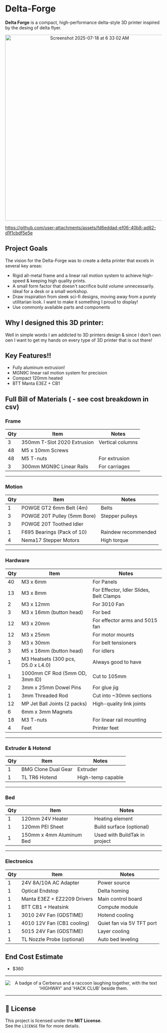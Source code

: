 # Delta-Forge

**Delta Forge** is a compact, high-performance delta-style 3D printer inspired by the desing of delta flyer.

<p align="center">
  <img width="527" height="598" alt="Screenshot 2025-07-18 at 6 33 02 AM" src="https://github.com/user-attachments/assets/5689b632-0528-40cd-9ccb-254fd474ca9c" />
</p>

https://github.com/user-attachments/assets/fd6eddad-ef06-40b8-ad82-d1f1cbdf5e5e


## Project Goals
The vision for the Delta-Forge was to create a delta printer that excels in several key areas:
- Rigid all-metal frame and a linear rail motion system to achieve high-speed & keeping high quality prints.
- A small form factor that doesn't sacrifice build volume unnecessarily. Ideal for a desk or a small workshop.
- Draw inspiration from sleek sci-fi designs, moving away from a purely utilitarian look. I want to make it something I proud to display!
- Use commonly available parts and components 

## Why I designed this 3D printer:
Well in simple words I am addicted to 3D printers design & since I don't own oen I want to get my hands on every type of 3D printer that is out there! 

##  Key Features!!
- Fully aluminum extrusion!
- MGN9C linear rail motion system for precision  
- Compact 120mm heated 
- BTT Manta E3EZ + CB1

## Full Bill of Materials ( - see cost breakdown in csv)


### Frame

| Qty | Item                        | Notes            |
| --- | --------------------------- | ---------------- |
| 3   | 350mm T-Slot 2020 Extrusion | Vertical columns |
| 48  | M5 x 10mm Screws            |                  |
| 48  | M5 T-nuts                   | For extrusion    |
| 3   | 300mm MGN9C Linear Rails    | For carriages    |

---

### Motion

| Qty | Item                        | Notes               |
| --- | --------------------------- | ------------------- |
| 1   | POWGE GT2 6mm Belt (4m)     | Belts               |
| 3   | POWGE 20T Pulley (5mm Bore) | Stepper pulleys     |
| 3   | POWGE 20T Toothed Idler     |                     |
| 1   | F695 Bearings (Pack of 10)  | Raindew recommended |
| 4   | Nema17 Stepper Motors       | High torque         |

---

### Hardware

| Qty | Item                               | Notes                                   |
| --- | ---------------------------------- | --------------------------------------- |
| 40  | M3 x 6mm                           | For Panels                              |
| 13  | M3 x 8mm                           | For Effector, Idler Slides, Belt Clamps |
| 2   | M3 x 12mm                          | For 3010 Fan                            |
| 3   | M3 x 16mm (button head)            | For bed                                 |
| 12  | M3 x 20mm                          | For effector arms and 5015 fan          |
| 12  | M3 x 25mm                          | For motor mounts                        |
| 3   | M3 x 30mm                          | For belt tensioners                     |
| 3   | M5 x 16mm (button head)            | For idlers                              |
| 1   | M3 Heatsets (300 pcs, D5.0 x L4.0) | Always good to have                     |
| 1   | 1000mm CF Rod (5mm OD, 3mm ID)     | Cut to 105mm                            |
| 2   | 3mm x 25mm Dowel Pins              | For glue jig                            |
| 1   | 3mm Threaded Rod                   | Cut into ~30mm sections                 |
| 12  | MP Jet Ball Joints (2 packs)       | High-quality link joints                |
| 6   | 6mm x 3mm Magnets                  |                                         |
| 18  | M3 T-nuts                          | For linear rail mounting                |
| 4   | Feet                               | Printer feet                            |

---

### Extruder & Hotend

| Qty | Item                | Notes             |
| --- | ------------------- | ----------------- |
| 1   | BMG Clone Dual Gear | Extruder          |
| 1   | TL TR6 Hotend       | High-temp capable |

---

### Bed

| Qty | Item                     | Notes                         |
| --- | ------------------------ | ----------------------------- |
| 1   | 120mm 24V Heater         | Heating element               |
| 1   | 120mm PEI Sheet          | Build surface (optional)      |
| 1   | 150mm x 4mm Aluminum Bed | Used with BuildTak in project |

---

### Electronics

| Qty | Item                        | Notes                     |
| --- | --------------------------- | ------------------------- |
| 1   | 24V 8A/10A AC Adapter       | Power source              |
| 1   | Optical Endstop             | Delta homing              |
| 1   | Manta E3EZ + EZ2209 Drivers | Main control board        |
| 1   | BTT CB1 + Heatsink          | Compute module            |
| 1   | 3010 24V Fan (GDSTIME)      | Hotend cooling            |
| 1   | 4010 12V Fan (CB1 cooling)  | Quiet fan via 5V TFT port |
| 1   | 5015 24V Fan (GDSTIME)      | Layer cooling             |
| 1   | TL Nozzle Probe (optional)  | Auto bed leveling         |



## End Cost Estimate

- $360
---


<p align="center">
  <img src="https://hc-cdn.hel1.your-objectstorage.com/s/v3/0bbcca68ffa3845300bb76940f8ad91fd53d2d68_06-30-2025-1618.png" alt="A badge of a Cerberus and a raccoon laughing together, with the text 'HIGHWAY' and 'HACK CLUB' beside them." />
</p>

---

## 📄 License

This project is licensed under the **MIT License**.  
See the `LICENSE` file for more details.
